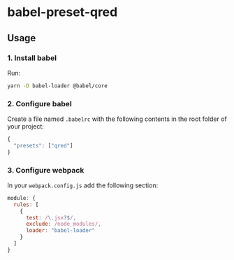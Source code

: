 # babel-preset-qred

## Usage

### 1. Install babel

Run:
```bash
yarn -D babel-loader @babel/core
```

### 2.  Configure babel

Create a file named `.babelrc` with the following contents in the root folder of your project:

```js
{
  "presets": ["qred"]
}
```

### 3. Configure webpack

In your `webpack.config.js` add the following section:

```js
module: {
  rules: [
    {
      test: /\.jsx?$/,
      exclude: /node_modules/,
      loader: "babel-loader"
    }
  ]
}
```
